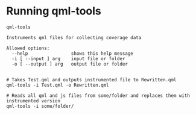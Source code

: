 # Running qml-tools

    qml-tools
    
    Instruments qml files for collecting coverage data
    
    Allowed options:
      --help                shows this help message
      -i [ --input ] arg    input file or folder
      -o [ --output ] arg   output file or folder


    # Takes Test.qml and outputs instrumented file to Rewritten.qml
    qml-tools -i Test.qml -o Rewritten.qml
    
    # Reads all qml and js files from some/folder and replaces them with instrumented version
    qml-tools -i some/folder/
